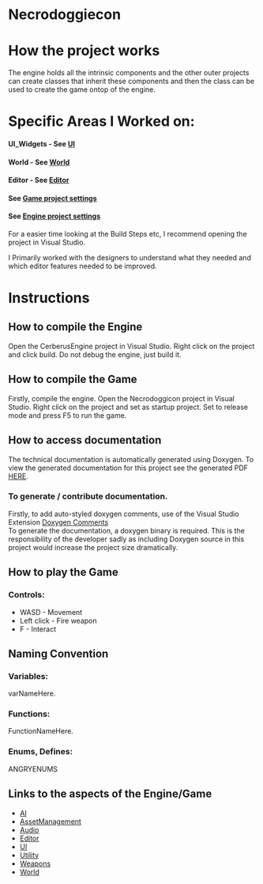 # Necrodoggiecon

# How the project works
The engine holds all the intrinsic components and the other outer projects can create classes that inherit these components and then the class can be used to create the game ontop of the engine.

# Specific Areas I Worked on:
#### UI_Widgets - See [UI](Doxygen/Markdown/UI.md) <br>
#### World - See [World](Doxygen/Markdown/World.md) <br>
#### Editor - See [Editor](Doxygen/Markdown/Editor.md) <br>




#### See [Game project settings](https://github.com/lukewhitingdev/Necrodoggiecon/blob/main/Necrodoggiecon/Necrodoggiecon.vcxproj) <br>
#### See [Engine project settings](https://github.com/lukewhitingdev/Necrodoggiecon/blob/main/Cerberus/CerberusEngine.vcxproj) <br>
For a easier time looking at the Build Steps etc, I recommend opening the project in Visual Studio.
<br>

I Primarily worked with the designers to understand what they needed and which editor features needed to be improved.

# Instructions

## How to compile the Engine
Open the CerberusEngine project in Visual Studio.
Right click on the project and click build.
Do not debug the engine, just build it. 

## How to compile the Game
Firstly, compile the engine.
Open the Necrodoggicon project in Visual Studio.
Right click on the project and set as startup project.
Set to release mode and press F5 to run the game.

## How to access documentation
The technical documentation is automatically generated using Doxygen. To view the generated documentation for this project see the generated PDF [HERE](https://github.com/lukewhitingdev/Necrodoggiecon/blob/802443daefeac5c17fe42729b03e21891f46ef48/Technical%20Documentation%20PDF.pdf).
<br>
### To generate / contribute documentation.
Firstly, to add auto-styled doxygen comments, use of the Visual Studio Extension [Doxygen Comments](https://marketplace.visualstudio.com/items?itemName=FinnGegenmantel.doxygenComments)<br>
To generate the documentation, a doxygen binary is required. This is the responsibility of the developer sadly as including Doxygen source in this project would increase the project size dramatically.

## How to play the Game
### Controls:
-   WASD - Movement
-   Left click - Fire weapon
-   F - Interact

## Naming Convention

### Variables:
varNameHere.

### Functions:
FunctionNameHere.

### Enums, Defines:
ANGRYENUMS

## Links to the aspects of the Engine/Game

-   [AI](Doxygen/Markdown/AI.md)
-   [AssetManagement](Doxygen/Markdown/AssetManagement.md)
-   [Audio](Doxygen/Markdown/Audio.md)
-   [Editor](Doxygen/Markdown/Editor.md)
-   [UI](Doxygen/Markdown/UI.md)
-   [Utility](Doxygen/Markdown/Utility.md)
-   [Weapons](Doxygen/Markdown/Weapons.md)
-   [World](Doxygen/Markdown/World.md)


